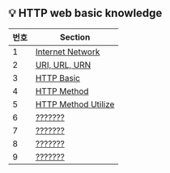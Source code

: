 ## 💡 HTTP web basic knowledge

| 번호  | Section | 
|-----|-----------------------------------------------------------------------------| 
| 1   | [Internet Network](https://github.com/injae97/cs/blob/main/Internet%20Network.txt) |  
| 2   | [URI, URL, URN](https://github.com/injae97/cs/blob/main/URI%2C%20URL%2C%20URN.txt) |  
| 3   | [HTTP Basic](https://github.com/injae97/cs/blob/main/HTTP%20Basic.txt) |  
| 4   | [HTTP Method](https://github.com/injae97/cs/blob/main/HTTP%20Method.txt) |  
| 5   | [HTTP Method Utilize](https://github.com/injae97/cs/blob/main/HTTP%20Method%20Utilize.txt) |  
| 6   | [???????](https://github.com/injae97/cs/blob/main/?????????.txt) |  
| 7   | [???????](https://github.com/injae97/cs/blob/main/?????????.txt) |  
| 8   | [???????](https://github.com/injae97/cs/blob/main/?????????.txt) |  
| 9   | [???????](https://github.com/injae97/cs/blob/main/?????????.txt) |  